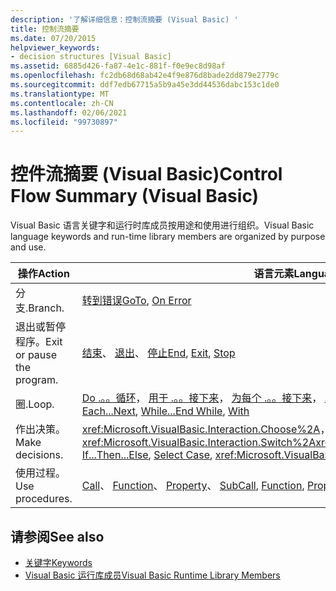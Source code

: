 ```yaml
---
description: '了解详细信息：控制流摘要 (Visual Basic) '
title: 控制流摘要
ms.date: 07/20/2015
helpviewer_keywords:
- decision structures [Visual Basic]
ms.assetid: 6885d426-fa87-4e1c-881f-f0e9ec8d98af
ms.openlocfilehash: fc2db68d68ab42e4f9e876d8bade2dd879e2779c
ms.sourcegitcommit: ddf7edb67715a5b9a45e3dd44536dabc153c1de0
ms.translationtype: MT
ms.contentlocale: zh-CN
ms.lasthandoff: 02/06/2021
ms.locfileid: "99730897"
---
```

# <a name="control-flow-summary-visual-basic"></a><span data-ttu-id="ff0c3-103">控件流摘要 (Visual Basic)</span><span class="sxs-lookup"><span data-stu-id="ff0c3-103">Control Flow Summary (Visual Basic)</span></span>

<span data-ttu-id="ff0c3-104">Visual Basic 语言关键字和运行时库成员按用途和使用进行组织。</span><span class="sxs-lookup"><span data-stu-id="ff0c3-104">Visual Basic language keywords and run-time library members are organized by purpose and use.</span></span>  
  
|<span data-ttu-id="ff0c3-105">操作</span><span class="sxs-lookup"><span data-stu-id="ff0c3-105">Action</span></span>|<span data-ttu-id="ff0c3-106">语言元素</span><span class="sxs-lookup"><span data-stu-id="ff0c3-106">Language element</span></span>|  
|------------|----------------------|  
|<span data-ttu-id="ff0c3-107">分支.</span><span class="sxs-lookup"><span data-stu-id="ff0c3-107">Branch.</span></span>|<span data-ttu-id="ff0c3-108">[转](../statements/goto-statement.md)[到错误](../statements/on-error-statement.md)</span><span class="sxs-lookup"><span data-stu-id="ff0c3-108">[GoTo](../statements/goto-statement.md), [On Error](../statements/on-error-statement.md)</span></span>|  
|<span data-ttu-id="ff0c3-109">退出或暂停程序。</span><span class="sxs-lookup"><span data-stu-id="ff0c3-109">Exit or pause the program.</span></span>|<span data-ttu-id="ff0c3-110">[结束](../statements/end-statement.md)、 [退出](../statements/exit-statement.md)、 [停止](../statements/stop-statement.md)</span><span class="sxs-lookup"><span data-stu-id="ff0c3-110">[End](../statements/end-statement.md), [Exit](../statements/exit-statement.md), [Stop](../statements/stop-statement.md)</span></span>|  
|<span data-ttu-id="ff0c3-111">圈.</span><span class="sxs-lookup"><span data-stu-id="ff0c3-111">Loop.</span></span>|<span data-ttu-id="ff0c3-112">[Do .。。循环](../statements/do-loop-statement.md)， [用于 .。。接下来](../statements/for-next-statement.md)， [为每个 .。。接下来](../statements/for-each-next-statement.md)， [.。。结束](../statements/while-end-while-statement.md)时间， [用](../statements/with-end-with-statement.md)</span><span class="sxs-lookup"><span data-stu-id="ff0c3-112">[Do...Loop](../statements/do-loop-statement.md), [For...Next](../statements/for-next-statement.md), [For Each...Next](../statements/for-each-next-statement.md), [While...End While](../statements/while-end-while-statement.md), [With](../statements/with-end-with-statement.md)</span></span>|  
|<span data-ttu-id="ff0c3-113">作出决策。</span><span class="sxs-lookup"><span data-stu-id="ff0c3-113">Make decisions.</span></span>|<span data-ttu-id="ff0c3-114"><xref:Microsoft.VisualBasic.Interaction.Choose%2A>， [If .。。Then .。。否则](../statements/if-then-else-statement.md)，请 [选择 Case](../statements/select-case-statement.md)， <xref:Microsoft.VisualBasic.Interaction.Switch%2A></span><span class="sxs-lookup"><span data-stu-id="ff0c3-114"><xref:Microsoft.VisualBasic.Interaction.Choose%2A>, [If...Then...Else](../statements/if-then-else-statement.md), [Select Case](../statements/select-case-statement.md), <xref:Microsoft.VisualBasic.Interaction.Switch%2A></span></span>|  
|<span data-ttu-id="ff0c3-115">使用过程。</span><span class="sxs-lookup"><span data-stu-id="ff0c3-115">Use procedures.</span></span>|<span data-ttu-id="ff0c3-116">[Call](../statements/call-statement.md)、 [Function](../statements/function-statement.md)、 [Property](../statements/property-statement.md)、 [Sub](../statements/sub-statement.md)</span><span class="sxs-lookup"><span data-stu-id="ff0c3-116">[Call](../statements/call-statement.md), [Function](../statements/function-statement.md), [Property](../statements/property-statement.md), [Sub](../statements/sub-statement.md)</span></span>|  
  
## <a name="see-also"></a><span data-ttu-id="ff0c3-117">请参阅</span><span class="sxs-lookup"><span data-stu-id="ff0c3-117">See also</span></span>

- [<span data-ttu-id="ff0c3-118">关键字</span><span class="sxs-lookup"><span data-stu-id="ff0c3-118">Keywords</span></span>](index.md)
- [<span data-ttu-id="ff0c3-119">Visual Basic 运行库成员</span><span class="sxs-lookup"><span data-stu-id="ff0c3-119">Visual Basic Runtime Library Members</span></span>](../runtime-library-members.md)

